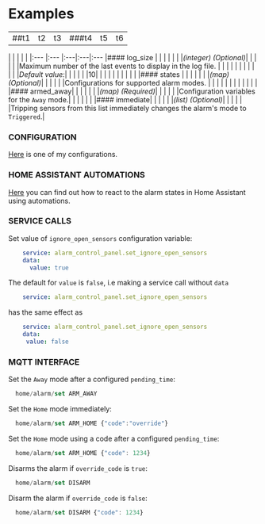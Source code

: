 # Examples
|  |  |  |  |  | |
| :--- | :--- | :--- | :--- | :--- | :---
|##t1 | t2 | t3 |###t4 | t5 | t6


| | | | | 
|:---           |:---            |:---|:---|:---
|#### log\_size |                |                  |             | |
|               |_(integer) (Optional)_| | | |
|               |Maximum number of the last events to display in the log file.  | | | |
|               | | | | |
|               |_Default value:_| | | |
|               |10| | | |
|               | | | | |
|#### states    | | | | |
|               |_(map) (Optional)_| | | |
|               |Configurations for supported alarm modes. | | | |
|               |  | | | |
|               |                   |#### armed\_away| | |
|               |                   |                 |_(map) (Required)_| |
|               |                   |                 |Configuration variables for the `Away` mode.| |
|               |                   |                 |                  |#### immediate|
|               |                   |                 |                  |_(list) (Optional)_|
|               |                   |                 |                  |Tripping sensors from this list immediately changes the alarm's mode to `Triggered`.|

### CONFIGURATION
[Here](examples/my_bwalarm.yaml) is one of my configurations.

### HOME ASSISTANT AUTOMATIONS
[Here](examples/automations.yaml) you can find out how to react to the alarm states in Home Assistant using automations.  

### SERVICE CALLS  
Set value of `ignore_open_sensors` configuration variable:
```yaml
    service: alarm_control_panel.set_ignore_open_sensors
    data:
      value: true
```
The default for `value` is `false`, i.e making a service call without `data`
```yaml
    service: alarm_control_panel.set_ignore_open_sensors
```
has the same effect as
```yaml
    service: alarm_control_panel.set_ignore_open_sensors
    data:
     value: false
```

### MQTT INTERFACE
Set the `Away` mode after a configured `pending_time`:
```javascript
  home/alarm/set ARM_AWAY
```
Set the `Home` mode immediately:
```javascript
  home/alarm/set ARM_HOME {"code":"override"}
```
Set the `Home` mode using a code after a configured `pending_time`:
```javascript
  home/alarm/set ARM_HOME {"code": 1234}
```
Disarms the alarm if `override_code` is `true`:
```javascript
  home/alarm/set DISARM
```
Disarm the alarm if `override_code` is `false`:
```javascript
  home/alarm/set DISARM {"code": 1234}
```
